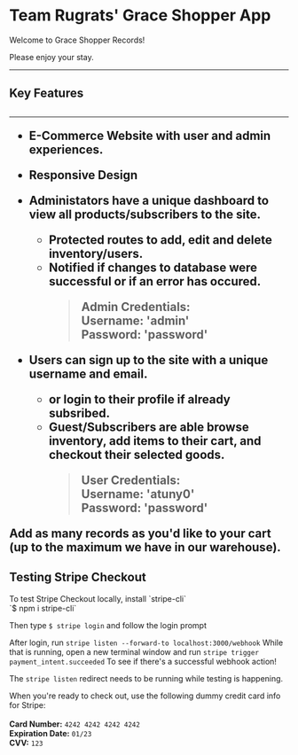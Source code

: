 <h1>Team Rugrats' Grace Shopper App</h1>

Welcome to Grace Shopper Records!

Please enjoy your stay.

<hr>
<h2>Key Features<h2>
<hr>

- E-Commerce Website with user and admin experiences.
- Responsive Design
- Administators have a unique dashboard to view all products/subscribers to the site.
  - Protected routes to add, edit and delete inventory/users.
  - Notified if changes to database were successful or if an error has occured.
    > Admin Credentials: <br>
    > Username: 'admin'<br>
    > Password: 'password'<br>
- Users can sign up to the site with a unique username and email.

  - or login to their profile if already subsribed.
  - Guest/Subscribers are able browse inventory, add items to their cart, and checkout their selected goods.
    > User Credentials: <br>
    > Username: 'atuny0'<br>
    > Password: 'password'<br>

Add as many records as you'd like to your cart (up to the maximum we have in our warehouse).

  <h2>Testing Stripe Checkout</h2>
To test Stripe Checkout locally, install `stripe-cli`
<br>
  `$ npm i stripe-cli`
  
  Then type 
  `$ stripe login` 
  and follow the login prompt
  
  After login, run `stripe listen --forward-to localhost:3000/webhook`
  While that is running, open a new terminal window and run
  `stripe trigger payment_intent.succeeded`
  To see if there's a successful webhook action!
  
  The `stripe listen` redirect needs to be running while testing is happening.
  
  
When you're ready to check out, use the following dummy credit card info for Stripe:<br><br>
**Card Number:** `4242 4242 4242 4242`<br>
**Expiration Date:** `01/23`<br>
**CVV:** `123`<br>
